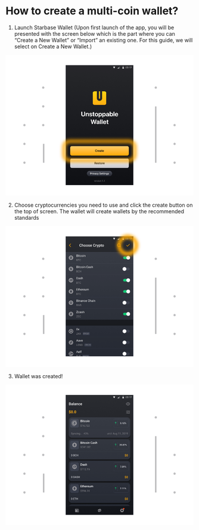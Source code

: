 # How to create a multi-coin wallet?

1. Launch Starbase Wallet (Upon first launch of the app, you will be presented with the screen below which is the part where you can “Create a New Wallet” or “Import” an existing one. For this guide, we will select on Create a New Wallet.)

![](../images/android-create-welcome-l.png)

2. Choose cryptocurrencies you need to use and click the create button on the top of screen. The wallet will create wallets by the recommended standards

![](../images/android-create-choosecoin-l.png)

3. Wallet was created!

![](../images/android-create-balance-l.png)


